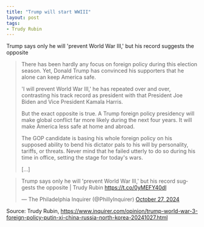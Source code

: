 ```yaml
---
title: "Trump will start WWIII"
layout: post
tags:
- Trudy Rubin
---
```


Trump says only he will 'prevent World War III,' but his record suggests the opposite

> There has been hardly any focus on foreign policy during this election season. Yet, Donald Trump has convinced his supporters that he alone can keep America safe.
>
> 'I will prevent World War III,' he has repeated over and over, contrasting his track record as president with that President Joe Biden and Vice President Kamala Harris.
>
> But the exact opposite is true. A Trump foreign policy presidency will make global conflict far more likely during the next four years. It will make America less safe at home and abroad.
>
> The GOP candidate is basing his whole foreign policy on his supposed ability to bend his dictator pals to his will by personality, tariffs, or threats. Never mind that he failed utterly to do so during his time in office, setting the stage for today's wars.
>
> [...]


<blockquote class="twitter-tweet"><p lang="en" dir="ltr">Trump says only he will 'prevent World War III,' but his record suggests the opposite | Trudy Rubin <a href="https://t.co/0yMEFY40dl">https://t.co/0yMEFY40dl</a></p>&mdash; The Philadelphia Inquirer (@PhillyInquirer) <a href="https://twitter.com/PhillyInquirer/status/1850500989612151223?ref_src=twsrc%5Etfw">October 27, 2024</a></blockquote> <script async src="https://platform.twitter.com/widgets.js" charset="utf-8"></script>

Source: Trudy Rubin, https://www.inquirer.com/opinion/trump-world-war-3-foreign-policy-putin-xi-china-russia-north-korea-20241027.html
